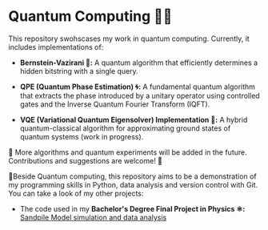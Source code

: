 # Quantum Computing 🚀🔬

This repository swohscases my work in quantum computing. Currently, it includes implementations of:

* **Bernstein-Vazirani 🏹:** A quantum algorithm that efficiently determines a hidden bitstring with a single query.

* **QPE (Quantum Phase Estimation) 🌀:** A fundamental quantum algorithm that extracts the phase introduced by a unitary operator using controlled gates and the Inverse Quantum Fourier Transform (IQFT).

* **VQE (Variational Quantum Eigensolver) Implementation 🔬:** A hybrid quantum-classical algorithm for approximating ground states of quantum systems (work in progress).

📌 More algorithms and quantum experiments will be added in the future. Contributions and suggestions are welcome! 🚀

📍Beside Quantum computing, this repository aims to be a demonstration of my programming skills in Python, data analysis and version control with Git. You can take a look of my other projects:

* The code used in my **Bachelor's Degree Final Project in Physics ⚛️:** [Sandpile Model simulation and data analysis](https://github.com/JLSM02/SOC)
